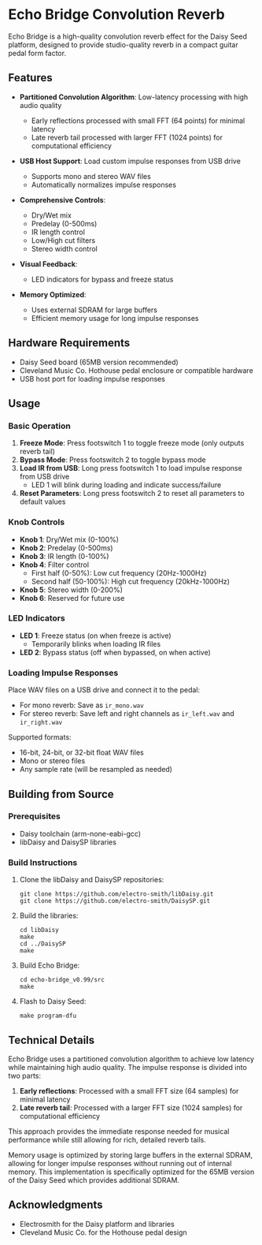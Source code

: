 # Echo Bridge Convolution Reverb

Echo Bridge is a high-quality convolution reverb effect for the Daisy Seed platform, designed to provide studio-quality reverb in a compact guitar pedal form factor.

## Features

- **Partitioned Convolution Algorithm**: Low-latency processing with high audio quality
  - Early reflections processed with small FFT (64 points) for minimal latency
  - Late reverb tail processed with larger FFT (1024 points) for computational efficiency
  
- **USB Host Support**: Load custom impulse responses from USB drive
  - Supports mono and stereo WAV files
  - Automatically normalizes impulse responses
  
- **Comprehensive Controls**:
  - Dry/Wet mix
  - Predelay (0-500ms)
  - IR length control
  - Low/High cut filters
  - Stereo width control
  
- **Visual Feedback**:
  - LED indicators for bypass and freeze status
  
- **Memory Optimized**:
  - Uses external SDRAM for large buffers
  - Efficient memory usage for long impulse responses

## Hardware Requirements

- Daisy Seed board (65MB version recommended)
- Cleveland Music Co. Hothouse pedal enclosure or compatible hardware
- USB host port for loading impulse responses

## Usage

### Basic Operation

1. **Freeze Mode**: Press footswitch 1 to toggle freeze mode (only outputs reverb tail)
2. **Bypass Mode**: Press footswitch 2 to toggle bypass mode
3. **Load IR from USB**: Long press footswitch 1 to load impulse response from USB drive
   - LED 1 will blink during loading and indicate success/failure
4. **Reset Parameters**: Long press footswitch 2 to reset all parameters to default values

### Knob Controls

- **Knob 1**: Dry/Wet mix (0-100%)
- **Knob 2**: Predelay (0-500ms)
- **Knob 3**: IR length (0-100%)
- **Knob 4**: Filter control
  - First half (0-50%): Low cut frequency (20Hz-1000Hz)
  - Second half (50-100%): High cut frequency (20kHz-1000Hz)
- **Knob 5**: Stereo width (0-200%)
- **Knob 6**: Reserved for future use

### LED Indicators

- **LED 1**: Freeze status (on when freeze is active)
  - Temporarily blinks when loading IR files
- **LED 2**: Bypass status (off when bypassed, on when active)

### Loading Impulse Responses

Place WAV files on a USB drive and connect it to the pedal:

- For mono reverb: Save as `ir_mono.wav`
- For stereo reverb: Save left and right channels as `ir_left.wav` and `ir_right.wav`

Supported formats:
- 16-bit, 24-bit, or 32-bit float WAV files
- Mono or stereo files
- Any sample rate (will be resampled as needed)

## Building from Source

### Prerequisites

- Daisy toolchain (arm-none-eabi-gcc)
- libDaisy and DaisySP libraries

### Build Instructions

1. Clone the libDaisy and DaisySP repositories:
   ```
   git clone https://github.com/electro-smith/libDaisy.git
   git clone https://github.com/electro-smith/DaisySP.git
   ```

2. Build the libraries:
   ```
   cd libDaisy
   make
   cd ../DaisySP
   make
   ```

3. Build Echo Bridge:
   ```
   cd echo-bridge_v0.99/src
   make
   ```

4. Flash to Daisy Seed:
   ```
   make program-dfu
   ```

## Technical Details

Echo Bridge uses a partitioned convolution algorithm to achieve low latency while maintaining high audio quality. The impulse response is divided into two parts:

1. **Early reflections**: Processed with a small FFT size (64 samples) for minimal latency
2. **Late reverb tail**: Processed with a larger FFT size (1024 samples) for computational efficiency

This approach provides the immediate response needed for musical performance while still allowing for rich, detailed reverb tails.

Memory usage is optimized by storing large buffers in the external SDRAM, allowing for longer impulse responses without running out of internal memory. This implementation is specifically optimized for the 65MB version of the Daisy Seed which provides additional SDRAM.

## Acknowledgments

- Electrosmith for the Daisy platform and libraries
- Cleveland Music Co. for the Hothouse pedal design
